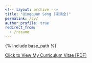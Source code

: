 ```yaml
---
<!-- layout: archive -->
title: "Qingquan Song (宋清全)"
permalink: /cv/
author_profile: true
redirect_from:
  - /resume
---
```


{% include base_path %}

[Click to View My Curriculum Vitae [PDF]](http://song3134.github.io/files/song3134_cv.pdf)

<!-- <embed src="http://song3134.com/files/song3134_cv.pdf" width="650" height="1800" type='application/pdf'> -->
